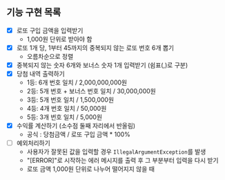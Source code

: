 ## 기능 구현 목록
- [x] 로또 구입 금액을 입력받기
  - 1,000원 단위로 받아야 함
- [x] 로또 1개 당, 1부터 45까지의 중복되지 않는 로또 번호 6개 뽑기
  - 오름차순으로 정렬
- [x] 중복되지 않는 숫자 6개와 보너스 숫자 1개 입력받기 (쉼표(,)로 구분)
- [x] 당첨 내역 출력하기
  - 1등: 6개 번호 일치 / 2,000,000,000원
  - 2등: 5개 번호 + 보너스 번호 일치 / 30,000,000원
  - 3등: 5개 번호 일치 / 1,500,000원
  - 4등: 4개 번호 일치 / 50,000원
  - 5등: 3개 번호 일치 / 5,000원
- [x] 수익률 계산하기 (소수점 둘째 자리에서 반올림)
  - 공식 : 당첨금액 / 로또 구입 금액 * 100%
- [ ] 예외처리하기
  - 사용자가 잘못된 값을 입력할 경우 `IllegalArgumentException`를 발생
  - "[ERROR]"로 시작하는 에러 메시지를 출력 후 그 부분부터 입력을 다시 받기
  - 로또 금액 1,000원 단위로 나누어 떨어지지 않을 때